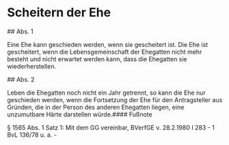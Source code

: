 # Scheitern der Ehe



\#\# Abs. 1

 Eine Ehe kann geschieden werden, wenn sie gescheitert ist. Die Ehe ist gescheitert, wenn die Lebensgemeinschaft der Ehegatten nicht mehr besteht und nicht erwartet werden kann, dass die Ehegatten sie wiederherstellen.

\#\# Abs. 2

 Leben die Ehegatten noch nicht ein Jahr getrennt, so kann die Ehe nur geschieden werden, wenn die Fortsetzung der Ehe für den Antragsteller aus Gründen, die in der Person des anderen Ehegatten liegen, eine unzumutbare Härte darstellen würde.#### Fußnote

§ 1565 Abs. 1 Satz 1: Mit dem GG vereinbar, BVerfGE v. 28\.2\.1980 I 283 \- 1 BvL 136/78 u. a. \- 

